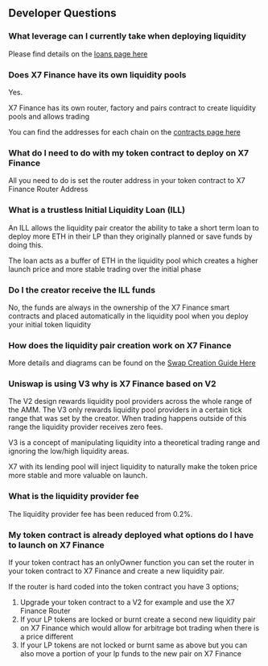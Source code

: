 ## Developer Questions

### What leverage can I currently take when deploying liquidity

Please find details on the [loans page here](/loans/)

### Does X7 Finance have its own liquidity pools

Yes.

X7 Finance has its own router, factory and pairs contract to create liquidity pools and allows trading

You can find the addresses for each chain on the [contracts page here](/contracts/)

### What do I need to do with my token contract to deploy on X7 Finance

All you need to do is set the router address in your token contract to X7 Finance Router Address

### What is a trustless Initial Liquidity Loan (ILL)

An ILL allows the liquidity pair creator the ability to take a short term loan to deploy more ETH in their LP than they originally planned or save funds by doing this.

The loan acts as a buffer of ETH in the liquidity pool which creates a higher launch price and more stable trading over the initial phase

### Do I the creator receive the ILL funds

No, the funds are always in the ownership of the X7 Finance smart contracts and placed automatically in the liquidity pool when you deploy your initial token liquidity

### How does the liquidity pair creation work on X7 Finance

More details and diagrams can be found on the [Swap Creation Guide Here](/whitepaper/understanding-swap-creation/)

### Uniswap is using V3 why is X7 Finance based on V2

The V2 design rewards liquidity pool providers across the whole range of the AMM. The V3 only rewards liquidity pool providers in a certain tick range that was set by the creator. When trading happens outside of this range the liquidity provider receives zero fees.

V3 is a concept of manipulating liquidity into a theoretical trading range and ignoring the low/high liquidity areas.

X7 with its lending pool will inject liquidity to naturally make the token price more stable and more valuable on launch.

### What is the liquidity provider fee

The liquidity provider fee has been reduced from 0.2%.

### My token contract is already deployed what options do I have to launch on X7 Finance

If your token contract has an onlyOwner function you can set the router in your token contract to X7 Finance and create a new liquidity pair.

If the router is hard coded into the token contract you have 3 options;

1. Upgrade your token contract to a V2 for example and use the X7 Finance Router
1. If your LP tokens are locked or burnt create a second new liquidity pair on X7 Finance which would allow for arbitrage bot trading when there is a price different
1. If your LP tokens are not locked or burnt same as above but you can also move a portion of your lp funds to the new pair on X7 Finance
